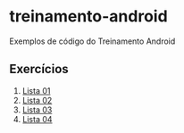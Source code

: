 # treinamento-android
Exemplos de código do Treinamento Android

## Exercícios

1. [Lista 01](https://git.io/vHeBx)
2. [Lista 02](https://git.io/vHfz7)
3. [Lista 03](https://git.io/vHI1y)
4. [Lista 04](https://git.io/vHOCz)
